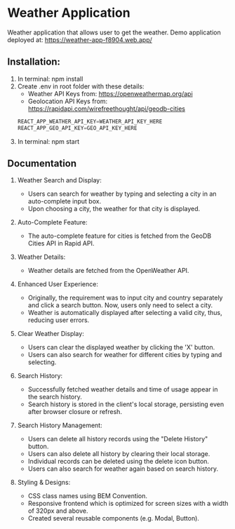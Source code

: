 # Weather Application

Weather application that allows user to get the weather. Demo application deployed at: https://weather-app-f8904.web.app/

## Installation:

1. In terminal: npm install
2. Create .env in root folder with these details:
   - Weather API Keys from: https://openweathermap.org/api
   - Geolocation API Keys from: https://rapidapi.com/wirefreethought/api/geodb-cities
   ```Javascript
   REACT_APP_WEATHER_API_KEY=WEATHER_API_KEY_HERE
   REACT_APP_GEO_API_KEY=GEO_API_KEY_HERE
   ```
3. In terminal: npm start

## Documentation

1. Weather Search and Display:

   - Users can search for weather by typing and selecting a city in an auto-complete input box.
   - Upon choosing a city, the weather for that city is displayed.

2. Auto-Complete Feature:

   - The auto-complete feature for cities is fetched from the GeoDB Cities API in Rapid API.

3. Weather Details:

   - Weather details are fetched from the OpenWeather API.

4. Enhanced User Experience:

   - Originally, the requirement was to input city and country separately and click a search button. Now, users only need to select a city.
   - Weather is automatically displayed after selecting a valid city, thus, reducing user errors.

5. Clear Weather Display:

   - Users can clear the displayed weather by clicking the 'X' button.
   - Users can also search for weather for different cities by typing and selecting.

6. Search History:

   - Successfully fetched weather details and time of usage appear in the search history.
   - Search history is stored in the client's local storage, persisting even after browser closure or refresh.

7. Search History Management:

   - Users can delete all history records using the "Delete History" button.
   - Users can also delete all history by clearing their local storage.
   - Individual records can be deleted using the delete icon button.
   - Users can also search for weather again based on search history.

8. Styling & Designs:
   - CSS class names using BEM Convention.
   - Responsive frontend which is optimized for screen sizes with a width of 320px and above.
   - Created several reusable components (e.g. Modal, Button).
